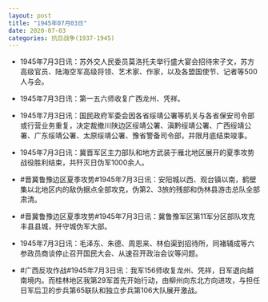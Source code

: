 ```yaml
---
layout: post
title: "1945年07月03日"
date: 2020-07-03
categories: 抗日战争(1937-1945)
---
```


<meta name="referrer" content="no-referrer" />

- 1945年7月3日讯：苏外交人民委员莫洛托夫举行盛大宴会招待宋子文，苏方高级官员、陆海空军高级将领、艺术家、作家，以及各盟国使节、记者等500人与会。 

- 1945年7月3日讯：第一五六师收复广西龙州、凭祥。 

- 1945年7月3日讯：国民政府军委会因各省绥靖公署等机关与各省保安司令部或行营业务重复，决定裁撤川陕边区绥靖公署、滇黔绥靖公署、广西绥靖公署、广东绥靖公署、太原绥靖公署、豫省警备司令部，并限月底结束竣事。 

- 1945年7月3日讯：冀晋军区主力部队和地方武装于雁北地区展开的夏季攻势战役胜利结束，共歼灭日伪军1000余人。 

- #晋冀鲁豫边区夏季攻势#1945年7月3日讯：安阳城以西、观台镇以南，鹤壁集以北地区内的敌伪据点全部攻克，伪第2、3旅的残部和伪林县游击总队全部肃清。 

- #晋冀鲁豫边区夏季攻势#1945年7月3日讯：冀鲁豫军区第11军分区部队攻克丰县县城，歼守城伪军大部。 

- 1945年7月3日讯：毛泽东、朱德、周恩来、林伯渠到招待所，同褚辅成等六参政员商谈停止召开国民大会、从速召开政治会议等问题。 

- #广西反攻作战#1945年7月3日讯：我军156师收复龙州、凭祥，日军退向越南境内。而桂林地区我第29军首先开始行动，由柳州向东北方向进攻，与担任日军后卫的步兵第65联队和独立步兵第106大队展开激战。 

